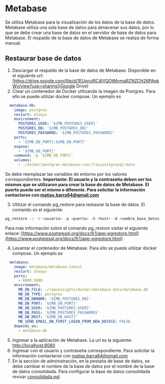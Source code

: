 # Metabase

Se utiliza Metabase para la visualización de los datos de la base de datos.
Metabase utiliza una sola base de datos para almacenar sus datos, por lo que se debe crear una base de datos en el servidor de base de datos para Metabase.
El respaldo de la base de datos de Metabase se realiza de forma manual.

## Restaurar base de datos
1. Descargar el respaldo de la base de datos de Metabase. Disponible en el siguiente url: [https://drive.google.com/file/d/1EUprujRC4jYQOtMymaRZNZCH26PApkWv/view?usp=sharing](Google Drive)
2. Crear un contenedor de Docker utilizando la imagen de Postgres. Para ello se puede utilizar docker compose. Un ejemplo es 
```yaml
  metabase-db:
    image: postgres
    restart: always
    environment:
      POSTGRES_USER: '${MB_POSTGRES_USER}'
      POSTGRES_DB: '${MB_POSTGRES_DB}'
      POSTGRES_PASSWORD: '${MB_POSTGRES_PASSWORD}'
    ports:
      - '${MB_DB_PORT}:${MB_DB_PORT}'
    expose:
      - '${MB_DB_PORT}'
    command: -p '${MB_DB_PORT}'
    volumes:
      - ./docker/postgres-metabase:/var/lib/postgresql/data

```
Se debe reemplazar las variables de entorno por los valores correspondientes.
**Importante: El usuario y la contraseña deben ser los mismos que se utilizaron para crear la base de datos de Metabase. El puerto puede ser el mismo o diferente. Para solicitar la información contactarse con matias.barra64@gmail.com**

3. Utilizar el comando pg_restore para restaurar la base de datos. El comando es el siguiente:
```bash
pg_restore -c -U <usuario> -p <puerto> -h <host> -d <nombre_base_datos> -v "<ruta_archivo_respaldo>" -W
```
Para más información sobre el comando pg_restore visitar el siguiente enlace: [https://www.postgresql.org/docs/9.1/app-pgrestore.html](https://www.postgresql.org/docs/9.1/app-pgrestore.html)

4. Levantar el contenedor de Metabase. Para ello se puede utilizar docker compose. Un ejemplo es 
```yaml
  metabase:
    image: metabase/metabase:latest
    restart: always
    ports:
      - 8080:3000
    environment:
      MB_DB_FILE: ~/repoinsights/docker/metabase-data/metabase.db
      MB_DB_TYPE: postgres
      MB_DB_DBNAME: '${MB_POSTGRES_DB}'
      MB_DB_PORT: '${MB_DB_PORT}'
      MB_DB_USER: '${MB_POSTGRES_USER}'
      MB_DB_PASS: '${MB_POSTGRES_PASSWORD}'
      MB_DB_HOST: '${MB_DB_HOST}'
      MB_SEND_EMAIL_ON_FIRST_LOGIN_FROM_NEW_DEVICE: FALSE
    depends_on:
      - metabase-db
```

5. Ingresar a la aplicación de Metabase. La url es la siguiente: [http://localhost:8080](http://localhost:8080)
6. Ingresar con el usuario y contraseña correspondiente. Para solicitar la información contactarse con matias.barra64@gmail.com
7. En la sección de administración, en la pestaña de base de datos, se debe cambiar el nombre de la base de datos por el nombre de la base de datos consolidada. Para configurar la base de datos consolidada revisar [consolidada.md](consolidada.md)